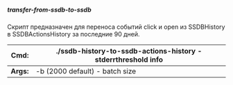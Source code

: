 ##### transfer-from-ssdb-to-ssdb

Скрипт предназначен для переноса событий click и open  из SSDBHistory в SSDBActionsHistory за последние 90 дней.

|**Cmd:**     | ./ssdb-history-to-ssdb-actions-history -stderrthreshold info |
| ---:        | --- |
|**Args:**    | -b (2000 default) - batch size  | -wp (6 default) - колличество запущенных worker для парсинга | -ww (6 default) - колличество запущенных worker для записи в ssdb | -r (false default) - readonly mode |
